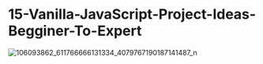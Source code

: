 # 15-Vanilla-JavaScript-Project-Ideas-Begginer-To-Expert


![106093862_611766666131334_4079767190187141487_n](https://user-images.githubusercontent.com/32854050/88386139-15afc380-cdb0-11ea-9bc2-b9102e293e43.jpg)
